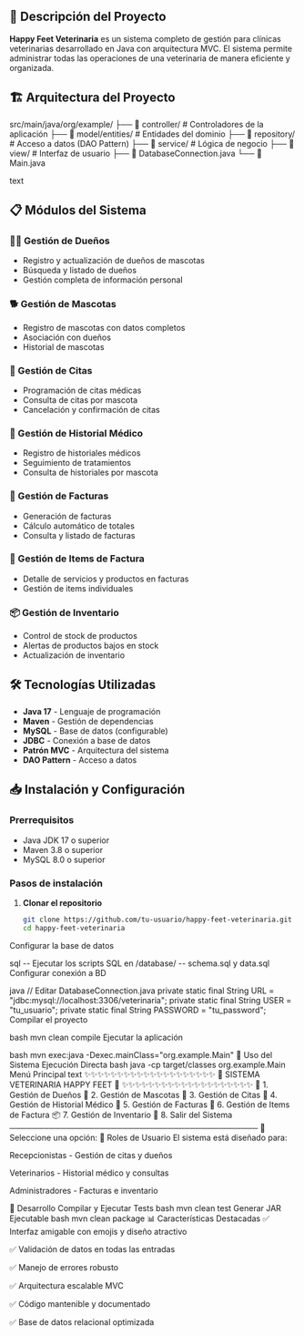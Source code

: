 ## 🌟 Descripción del Proyecto

**Happy Feet Veterinaria** es un sistema completo de gestión para clínicas veterinarias desarrollado en Java con arquitectura MVC. El sistema permite administrar todas las operaciones de una veterinaria de manera eficiente y organizada.

## 🏗️ Arquitectura del Proyecto
src/main/java/org/example/
├── 📁 controller/ # Controladores de la aplicación
├── 📁 model/entities/ # Entidades del dominio
├── 📁 repository/ # Acceso a datos (DAO Pattern)
├── 📁 service/ # Lógica de negocio
├── 📁 view/ # Interfaz de usuario
├── 🔧 DatabaseConnection.java
└── 🚀 Main.java

text

## 📋 Módulos del Sistema

### 🧑‍💼 Gestión de Dueños
- Registro y actualización de dueños de mascotas
- Búsqueda y listado de dueños
- Gestión completa de información personal

### 🐕 Gestión de Mascotas 
- Registro de mascotas con datos completos
- Asociación con dueños
- Historial de mascotas

### 📅 Gestión de Citas
- Programación de citas médicas
- Consulta de citas por mascota
- Cancelación y confirmación de citas

### 🏥 Gestión de Historial Médico
- Registro de historiales médicos
- Seguimiento de tratamientos
- Consulta de historiales por mascota

### 🧾 Gestión de Facturas
- Generación de facturas
- Cálculo automático de totales
- Consulta y listado de facturas

### 🛒 Gestión de Items de Factura
- Detalle de servicios y productos en facturas
- Gestión de items individuales

### 📦 Gestión de Inventario
- Control de stock de productos
- Alertas de productos bajos en stock
- Actualización de inventario

## 🛠️ Tecnologías Utilizadas

- **Java 17** - Lenguaje de programación
- **Maven** - Gestión de dependencias
- **MySQL** - Base de datos (configurable)
- **JDBC** - Conexión a base de datos
- **Patrón MVC** - Arquitectura del sistema
- **DAO Pattern** - Acceso a datos

## 📥 Instalación y Configuración

### Prerrequisitos
- Java JDK 17 o superior
- Maven 3.8 o superior
- MySQL 8.0 o superior

### Pasos de instalación

1. **Clonar el repositorio**
   ```bash
   git clone https://github.com/tu-usuario/happy-feet-veterinaria.git
   cd happy-feet-veterinaria
Configurar la base de datos

sql
-- Ejecutar los scripts SQL en /database/
-- schema.sql y data.sql
Configurar conexión a BD

java
// Editar DatabaseConnection.java
private static final String URL = "jdbc:mysql://localhost:3306/veterinaria";
private static final String USER = "tu_usuario";
private static final String PASSWORD = "tu_password";
Compilar el proyecto

bash
mvn clean compile
Ejecutar la aplicación

bash
mvn exec:java -Dexec.mainClass="org.example.Main"
🚀 Uso del Sistema
Ejecución Directa
bash
java -cp target/classes org.example.Main
Menú Principal
text
✨✨✨✨✨✨✨✨✨✨✨✨✨✨✨✨✨✨✨✨
🏥           SISTEMA VETERINARIA HAPPY FEET           🏥
✨✨✨✨✨✨✨✨✨✨✨✨✨✨✨✨✨✨✨✨
👥  1. Gestión de Dueños
🐶  2. Gestión de Mascotas
📅  3. Gestión de Citas
🏥  4. Gestión de Historial Médico
🧾  5. Gestión de Facturas
🛒  6. Gestión de Items de Factura
📦  7. Gestión de Inventario
🚪  8. Salir del Sistema
────────────────────────────────────────────
🎯 Seleccione una opción: 
👥 Roles de Usuario
El sistema está diseñado para:

Recepcionistas - Gestión de citas y dueños

Veterinarios - Historial médico y consultas

Administradores - Facturas e inventario

🔧 Desarrollo
Compilar y Ejecutar Tests
bash
mvn clean test
Generar JAR Ejecutable
bash
mvn clean package
📊 Características Destacadas
✅ Interfaz amigable con emojis y diseño atractivo

✅ Validación de datos en todas las entradas

✅ Manejo de errores robusto

✅ Arquitectura escalable MVC

✅ Código mantenible y documentado

✅ Base de datos relacional optimizada
